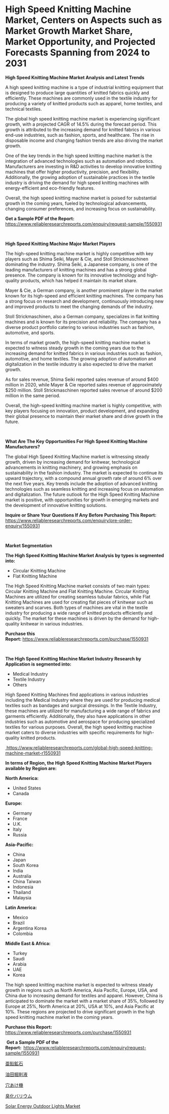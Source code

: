 <p><h1>High Speed Knitting Machine Market, Centers on Aspects such as Market Growth Market Share, Market Opportunity, and Projected Forecasts Spanning from 2024 to 2031</h1></p><p><strong>High Speed Knitting Machine Market Analysis and Latest Trends</strong></p>
<p><p>A high speed knitting machine is a type of industrial knitting equipment that is designed to produce large quantities of knitted fabrics quickly and efficiently. These machines are commonly used in the textile industry for producing a variety of knitted products such as apparel, home textiles, and technical textiles.</p><p>The global high speed knitting machine market is experiencing significant growth, with a projected CAGR of 14.5% during the forecast period. This growth is attributed to the increasing demand for knitted fabrics in various end-use industries, such as fashion, sports, and healthcare. The rise in disposable income and changing fashion trends are also driving the market growth.</p><p>One of the key trends in the high speed knitting machine market is the integration of advanced technologies such as automation and robotics. Manufacturers are investing in R&D activities to develop innovative knitting machines that offer higher productivity, precision, and flexibility. Additionally, the growing adoption of sustainable practices in the textile industry is driving the demand for high speed knitting machines with energy-efficient and eco-friendly features.</p><p>Overall, the high speed knitting machine market is poised for substantial growth in the coming years, fueled by technological advancements, changing consumer preferences, and increasing focus on sustainability.</p></p>
<p><strong>Get a Sample PDF of the Report:&nbsp;</strong> <a href="https://www.reliableresearchreports.com/enquiry/request-sample/1550931">https://www.reliableresearchreports.com/enquiry/request-sample/1550931</a></p>
<p>&nbsp;</p>
<p><strong>High Speed Knitting Machine Major Market Players</strong></p>
<p><p>The high-speed knitting machine market is highly competitive with key players such as Shima Seiki, Mayer & Cie, and Stoll Strickmaschinen dominating the industry. Shima Seiki, a Japanese company, is one of the leading manufacturers of knitting machines and has a strong global presence. The company is known for its innovative technology and high-quality products, which has helped it maintain its market share.</p><p>Mayer & Cie, a German company, is another prominent player in the market known for its high-speed and efficient knitting machines. The company has a strong focus on research and development, continuously introducing new and improved products to meet the changing demands of the industry.</p><p>Stoll Strickmaschinen, also a German company, specializes in flat knitting machines and is known for its precision and reliability. The company has a diverse product portfolio catering to various industries such as fashion, automotive, and sports.</p><p>In terms of market growth, the high-speed knitting machine market is expected to witness steady growth in the coming years due to the increasing demand for knitted fabrics in various industries such as fashion, automotive, and home textiles. The growing adoption of automation and digitalization in the textile industry is also expected to drive the market growth.</p><p>As for sales revenue, Shima Seiki reported sales revenue of around $400 million in 2020, while Mayer & Cie reported sales revenue of approximately $250 million. Stoll Strickmaschinen reported sales revenue of around $200 million in the same period.</p><p>Overall, the high-speed knitting machine market is highly competitive, with key players focusing on innovation, product development, and expanding their global presence to maintain their market share and drive growth in the future.</p></p>
<p>&nbsp;</p>
<p><strong>What Are The Key Opportunities For High Speed Knitting Machine Manufacturers?</strong></p>
<p><p>The global High Speed Knitting Machine market is witnessing steady growth, driven by increasing demand for knitwear, technological advancements in knitting machinery, and growing emphasis on sustainability in the fashion industry. The market is expected to continue its upward trajectory, with a compound annual growth rate of around 6% over the next five years. Key trends include the adoption of advanced knitting technologies such as seamless knitting and increasing focus on automation and digitalization. The future outlook for the High Speed Knitting Machine market is positive, with opportunities for growth in emerging markets and the development of innovative knitting solutions.</p></p>
<p><strong>Inquire or Share Your Questions If Any Before Purchasing This Report:</strong> <a href="https://www.reliableresearchreports.com/enquiry/pre-order-enquiry/1550931">https://www.reliableresearchreports.com/enquiry/pre-order-enquiry/1550931</a></p>
<p>&nbsp;</p>
<p><strong>Market Segmentation</strong></p>
<p><strong>The High Speed Knitting Machine Market Analysis by types is segmented into:</strong></p>
<p><ul><li>Circular Knitting Machine</li><li>Flat Knitting Machine</li></ul></p>
<p><p>The High Speed Knitting Machine market consists of two main types: Circular Knitting Machine and Flat Knitting Machine. Circular Knitting Machines are utilized for creating seamless tubular fabrics, while Flat Knitting Machines are used for creating flat pieces of knitwear such as sweaters and scarves. Both types of machines are vital in the textile industry for producing a wide range of knitted products efficiently and quickly. The market for these machines is driven by the demand for high-quality knitwear in various industries.</p></p>
<p><strong>Purchase this Report:&nbsp;</strong><a href="https://www.reliableresearchreports.com/purchase/1550931">https://www.reliableresearchreports.com/purchase/1550931</a></p>
<p>&nbsp;</p>
<p><strong>The High Speed Knitting Machine Market Industry Research by Application is segmented into:</strong></p>
<p><ul><li>Medical Industry</li><li>Textile Industry</li><li>Others</li></ul></p>
<p><p>High Speed Knitting Machines find applications in various industries including the Medical Industry where they are used for producing medical textiles such as bandages and surgical dressings. In the Textile Industry, these machines are utilized for manufacturing a wide range of fabrics and garments efficiently. Additionally, they also have applications in other industries such as automotive and aerospace for producing specialized textiles for various purposes. Overall, the high speed knitting machine market caters to diverse industries with specific requirements for high-quality knitted products.</p></p>
<p><a href="https://www.reliableresearchreports.com/global-high-speed-knitting-machine-market-r1550931">&nbsp;https://www.reliableresearchreports.com/global-high-speed-knitting-machine-market-r1550931</a></p>
<p><strong>In terms of Region, the High Speed Knitting Machine Market Players available by Region are:</strong></p>
<p>
    <p> <strong> North America: </strong>
        <ul>
            <li>United States</li>
            <li>Canada</li>
        </ul>
        </p> 
    <p> <strong> Europe: </strong>
        <ul>
            <li>Germany</li>
            <li>France</li>
            <li>U.K.</li>
            <li>Italy</li>
            <li>Russia</li>
        </ul>
        </p> 
    <p> <strong> Asia-Pacific: </strong>
        <ul>
            <li>China</li>
            <li>Japan</li>
            <li>South Korea</li>
            <li>India</li>
            <li>Australia</li>
            <li>China Taiwan</li>
            <li>Indonesia</li>
            <li>Thailand</li>
            <li>Malaysia</li>
        </ul>
        </p> 
    <p> <strong> Latin America: </strong>
        <ul>
            <li>Mexico</li>
            <li>Brazil</li>
            <li>Argentina Korea</li>
            <li>Colombia</li>
        </ul>
        </p> 
    <p> <strong> Middle East & Africa: </strong>
        <ul>
            <li>Turkey</li>
            <li>Saudi</li>
            <li>Arabia</li>
            <li>UAE</li>
            <li>Korea</li>
        </ul>
    </p>
    </p>
<p><p>The high speed knitting machine market is expected to witness steady growth in regions such as North America, Asia Pacific, Europe, USA, and China due to increasing demand for textiles and apparel. However, China is anticipated to dominate the market with a market share of 35%, followed by Europe at 25%, North America at 20%, USA at 10%, and Asia Pacific at 10%. These regions are projected to drive significant growth in the high speed knitting machine market in the coming years.</p></p>
<p><strong>Purchase this Report: </strong><a href="https://www.reliableresearchreports.com/purchase/1550931">https://www.reliableresearchreports.com/purchase/1550931</a></p>
<p>&nbsp;<strong>Get a Sample PDF of the Report:&nbsp;&nbsp;</strong><a href="https://www.reliableresearchreports.com/enquiry/request-sample/1550931">https://www.reliableresearchreports.com/enquiry/request-sample/1550931</a></p>
<p><strong></strong></p>
<p><p><a href="https://medium.com/@jimmieraun892023/%E4%BA%88%E6%B8%AC%E3%81%95%E3%82%8C%E3%82%8B2024%E5%B9%B4%E3%81%8B%E3%82%892031%E5%B9%B4%E3%81%BE%E3%81%A7%E3%81%AE%E4%BA%9C%E9%89%9B%E9%89%B1%E5%B8%82%E5%A0%B4%E5%88%86%E6%9E%90%E3%81%A8%E8%A6%8F%E6%A8%A1%E4%BA%88%E6%B8%AC-72e416238479">亜鉛鉱石</a></p><p><a href="https://github.com/laurenreichert/Market-Research-Report-List-1/blob/main/411696627191.md">油田掘削液</a></p><p><a href="https://github.com/RodHoppe07/Market-Research-Report-List-1/blob/main/319146627192.md">穴あけ機</a></p><p><a href="https://medium.com/@roachbrenda/%E3%83%90%E3%83%AA%E3%82%A6%E3%83%A0%E8%87%AD%E7%B4%A0%E5%B8%82%E5%A0%B4-%E7%AB%B6%E4%BA%89%E5%88%86%E6%9E%90-%E5%B8%82%E5%A0%B4%E5%8B%95%E5%90%91-2031%E5%B9%B4%E3%81%BE%E3%81%A7%E3%81%AE%E4%BA%88%E6%B8%AC-93438da22542">臭化バリウム</a></p><p><a href="https://github.com/mbisetmhermsr/Market-Research-Report-List-2/blob/main/solar-energy-outdoor-lights-market.md">Solar Energy Outdoor Lights Market</a></p></p>